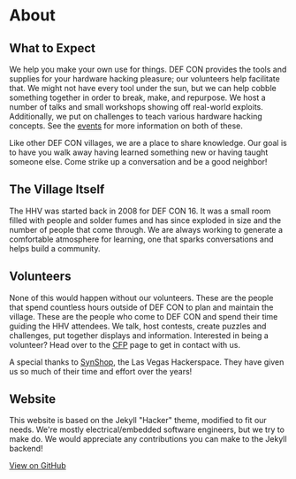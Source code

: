 # About
## What to Expect
We help you make your own use for things.  DEF CON provides the tools and supplies for your hardware hacking pleasure; our volunteers help facilitate that.  We might not have every tool under the sun, but we can help cobble something together in order to break, make, and repurpose.  We host a number of talks and small workshops showing off real-world exploits.  Additionally, we put on challenges to teach various hardware hacking concepts.  See the [events](/events) for more information on both of these.  

Like other DEF CON villages, we are a place to share knowledge.  Our goal is to have you walk away having learned something new or having taught someone else.  Come strike up a conversation and be a good neighbor!

## The Village Itself
The HHV was started back in 2008 for DEF CON 16.  It was a small room filled with people and solder fumes and has since exploded in size and the number of people that come through.  We are always working to generate a comfortable atmosphere for learning, one that sparks conversations and helps build a community.  

## Volunteers
None of this would happen without our volunteers.  These are the people that spend countless hours outside of DEF CON to plan and maintain the village. These are the people who come to DEF CON and spend their time guiding the HHV attendees.  We talk, host contests, create puzzles and challenges, put together displays and information.  Interested in being a volunteer?  Head over to the [CFP](/CFP) page to get in contact with us.

A special thanks to [SynShop](https://synshop.org/), the Las Vegas Hackerspace.  They have given us so much of their time and effort over the years!

## Website
This website is based on the Jekyll "Hacker" theme, modified to fit our needs.  We're mostly electrical/embedded software engineers, but we try to make do.  We would appreciate any contributions you can make to the Jekyll backend!

<a href="{{ site.github.repository_url }}" class="btn btn-github"><span class="icon"></span>View on GitHub</a>
